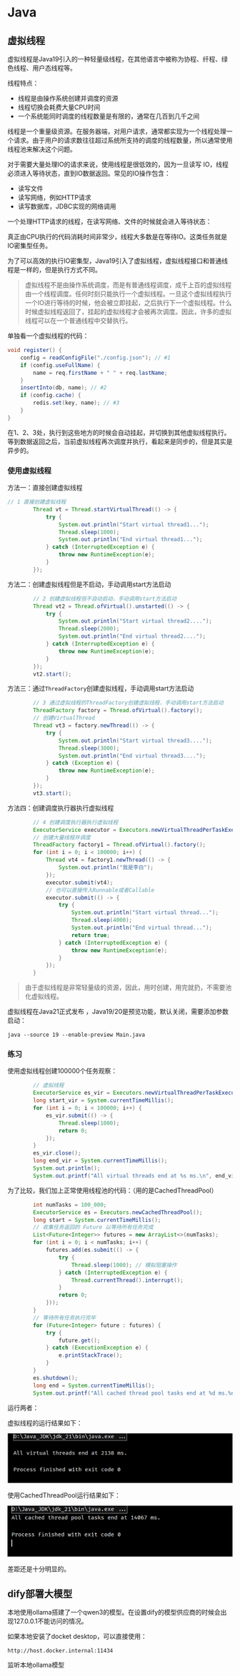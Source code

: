 # Java

## 虚拟线程

虚拟线程是Java19引入的一种轻量级线程，在其他语言中被称为协程、纤程、绿色线程、用户态线程等。

线程特点：

- 线程是由操作系统创建并调度的资源
- 线程切换会耗费大量CPU时间
- 一个系统能同时调度的线程数量是有限的，通常在几百到几千之间

线程是一个重量级资源。在服务器端，对用户请求，通常都实现为一个线程处理一个请求。由于用户的请求数往往超过系统所支持的调度的线程数量，所以通常使用线程池来解决这个问题。

对于需要大量处理IO的请求来说，使用线程是很低效的，因为一旦读写 IO，线程必须进入等待状态，直到IO数据返回。常见的IO操作包含：

- 读写文件
- 读写网络，例如HTTP请求
- 读写数据库，JDBC实现的网络调用

一个处理HTTP请求的线程，在读写网络、文件的时候就会进入等待状态：

真正由CPU执行的代码消耗时间非常少，线程大多数是在等待IO。这类任务就是IO密集型任务。

为了可以高效的执行IO密集型，Java19引入了虚拟线程，虚拟线程接口和普通线程是一样的，但是执行方式不同。

> 虚拟线程不是由操作系统调度，而是有普通线程调度，成千上百的虚拟线程由一个线程调度。任何时刻只能执行一个虚拟线程。一旦这个虚拟线程执行一个IO进行等待的时候，他会被立即挂起，之后执行下一个虚拟线程。什么时候虚拟线程返回了，挂起的虚拟线程才会被再次调度。因此，许多的虚拟线程可以在一个普通线程中交替执行。

单独看一个虚拟线程的代码：

```java
void register() {
    config = readConfigFile("./config.json"); // #1
    if (config.useFullName) {
        name = req.firstName + " " + req.lastName;
    }
    insertInto(db, name); // #2
    if (config.cache) {
        redis.set(key, name); // #3
    }
}
```

在1、2、3处，执行到这些地方的时候会自动挂起，并切换到其他虚拟线程执行。等到数据返回之后，当前虚拟线程再次调度并执行，看起来是同步的，但是其实是异步的。

### 使用虚拟线程

方法一：直接创建虚拟线程

```java
// 1 直接创建虚拟线程
        Thread vt = Thread.startVirtualThread(() -> {
            try {
                System.out.println("Start virtual thread1...");
                Thread.sleep(1000);
                System.out.println("End virtual thread1...");
            } catch (InterruptedException e) {
                throw new RuntimeException(e);
            }
        });
```

方法二：创建虚拟线程但是不启动，手动调用start方法启动

```java
        // 2 创建虚拟线程但不自动启动，手动调用start方法启动
        Thread vt2 = Thread.ofVirtual().unstarted(() -> {
            try {
                System.out.println("Start virtual thread2....");
                Thread.sleep(2000);
                System.out.println("End virtual thread2....");
            } catch (InterruptedException e) {
                throw new RuntimeException(e);
            }
        });
        vt2.start();
```

方法三：通过`ThreadFactory`创建虚拟线程，手动调用start方法启动

```java
        // 3 通过虚拟线程的ThreadFactory创建虚拟线程，手动调用start方法启动
        ThreadFactory factory = Thread.ofVirtual().factory();
        // 创建VirtualThread
        Thread vt3 = factory.newThread(() -> {
            try {
                System.out.println("Start virtual thread3....");
                Thread.sleep(3000);
                System.out.println("End virtual thread3....");
            } catch (Exception e) {
                throw new RuntimeException(e);
            }
        });
        vt3.start();
```

方法四：创建调度执行器执行虚拟线程

```java
        // 4 创建调度执行器执行虚拟线程
        ExecutorService executor = Executors.newVirtualThreadPerTaskExecutor();
        // 创建大量线程并调度
        ThreadFactory factory1 = Thread.ofVirtual().factory();
        for (int i = 0; i < 100000; i++) {
            Thread vt4 = factory1.newThread(() -> {
                System.out.println("我是李白");
            });
            executor.submit(vt4);
            // 也可以直接传入Runnable或者Callable
            executor.submit(() -> {
                try {
                    System.out.println("Start virtual thread...");
                    Thread.sleep(4000);
                    System.out.println("End virtual thread...");
                    return true;
                } catch (InterruptedException e) {
                    throw new RuntimeException(e);
                }
            });
        }
```

> 由于虚拟线程是非常轻量级的资源，因此，用时创建，用完就扔，不需要池化虚拟线程。

虚拟线程在Java21正式发布 ，Java19/20是预览功能，默认关闭，需要添加参数启动：

```shell
java --source 19 --enable-preview Main.java
```

### 练习

使用虚拟线程创建100000个任务观察：

```java
        // 虚拟线程
        ExecutorService es_vir = Executors.newVirtualThreadPerTaskExecutor();
        long start_vir = System.currentTimeMillis();
        for (int i = 0; i < 100000; i++) {
            es_vir.submit(() -> {
                Thread.sleep(1000);
                return 0;
            });
        }
        es_vir.close();
        long end_vir = System.currentTimeMillis();
        System.out.println();
        System.out.printf("All virtual threads end at %s ms.\n", end_vir - start_vir);
```

为了比较，我们加上正常使用线程池的代码：（用的是CachedThreadPool）

```java
        int numTasks = 100_000;
        ExecutorService es = Executors.newCachedThreadPool();
        long start = System.currentTimeMillis();
        // 收集任务返回的 Future 以等待所有任务完成
        List<Future<Integer>> futures = new ArrayList<>(numTasks);
        for (int i = 0; i < numTasks; i++) {
            futures.add(es.submit(() -> {
                try {
                    Thread.sleep(1000); // 模拟阻塞操作
                } catch (InterruptedException e) {
                    Thread.currentThread().interrupt();
                }
                return 0;
            }));
        }
        // 等待所有任务执行完毕
        for (Future<Integer> future : futures) {
            try {
                future.get();
            } catch (ExecutionException e) {
                e.printStackTrace();
            }
        }
        es.shutdown();
        long end = System.currentTimeMillis();
        System.out.printf("All cached thread pool tasks end at %d ms.%n", end - start);
```

运行两者：

虚拟线程的运行结果如下：

![image-20250620111110706](随手记/image-20250620111110706.png)

使用CachedThreadPool运行结果如下：

![image-20250620111135450](随手记/image-20250620111135450.png)

差距还是十分明显的。





## dify部署大模型

本地使用ollama搭建了一个qwen3的模型。在设置dify的模型供应商的时候会出现127.0.0.1不能访问的情况。

如果本地安装了docket desktop，可以直接使用：

```shell
http://host.docker.internal:11434
```

监听本地ollama模型
